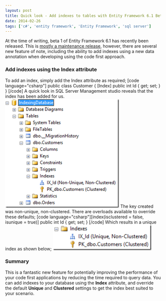 ```yaml
---
layout: post
title: Quick look - Add indexes to tables with Entity Framework 6.1 Beta 1
date: 2014-02-26
tags: ['c#', 'entity framework', 'Entity Framework', 'sql server']
---
```


At the time of writing, beta 1 of Entity Framework 6.1 has recently been released. This is [mostly a maintenance release](http://blogs.msdn.com/b/adonet/archive/2014/02/11/ef-6-1-0-beta-1-available.aspx), however, there are several new feature of note, including the ability to add indexes using a new data annotation when developing using the code first approach.

### Add indexes using the Index attribute

To add an index, simply add the Index attribute as required; [code language="csharp"] public class Customer { [Index] public int Id { get; set; } } [/code] A quick look in SQL Server Management studio reveals that the index has been added for us. [![image](image_thumb11.png 'image')](https://developerhandbook.com/wp-content/uploads/2014/02/image11.png) The key created was non-unique, non-clustered. There are overloads available to override these defaults; [code language="csharp"][index(isclustered = false, isunique = true)] public int Id { get; set; } [/code] Which results in a unique index as shown below; [![indexes](indexes_thumb1.png 'indexes')](https://developerhandbook.com/wp-content/uploads/2014/02/indexes1.png)

### Summary

This is a fantastic new feature for potentially improving the performance of your code first applications by reducing the time required to query data. You can add indexes to your database using the **Index** attribute, and override the default **Unique** and **Clustered** settings to get the index best suited to your scenario.
